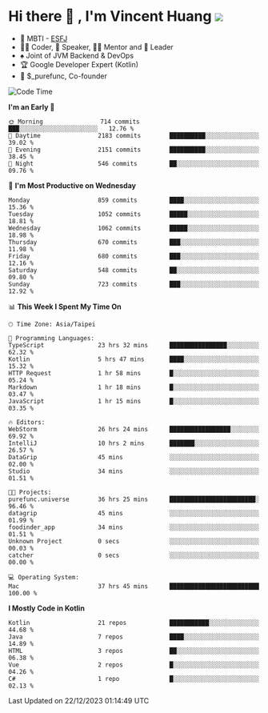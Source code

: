 # Hi there 👋 , I'm Vincent Huang ![](https://komarev.com/ghpvc/?username=Jian-Min-Huang)
- 👀 MBTI - [ESFJ](https://www.16personalities.com/esfj-personality)
- 👨‍💻 Coder, 🎤 Speaker, 👨‍🏫 Mentor and 🚀 Leader
- ♠️ Joint of JVM Backend & DevOps
- 🏆 Google Developer Expert (Kotlin)
- 💼 $_purefunc, Co-founder

<!--START_SECTION:waka-->
![Code Time](http://img.shields.io/badge/Code%20Time-3%2C109%20hrs%201%20min-blue)

**I'm an Early 🐤** 

```text
🌞 Morning                714 commits         ███░░░░░░░░░░░░░░░░░░░░░░   12.76 % 
🌆 Daytime                2183 commits        ██████████░░░░░░░░░░░░░░░   39.02 % 
🌃 Evening                2151 commits        ██████████░░░░░░░░░░░░░░░   38.45 % 
🌙 Night                  546 commits         ██░░░░░░░░░░░░░░░░░░░░░░░   09.76 % 
```
📅 **I'm Most Productive on Wednesday** 

```text
Monday                   859 commits         ████░░░░░░░░░░░░░░░░░░░░░   15.36 % 
Tuesday                  1052 commits        █████░░░░░░░░░░░░░░░░░░░░   18.81 % 
Wednesday                1062 commits        █████░░░░░░░░░░░░░░░░░░░░   18.98 % 
Thursday                 670 commits         ███░░░░░░░░░░░░░░░░░░░░░░   11.98 % 
Friday                   680 commits         ███░░░░░░░░░░░░░░░░░░░░░░   12.16 % 
Saturday                 548 commits         ██░░░░░░░░░░░░░░░░░░░░░░░   09.80 % 
Sunday                   723 commits         ███░░░░░░░░░░░░░░░░░░░░░░   12.92 % 
```


📊 **This Week I Spent My Time On** 

```text
🕑︎ Time Zone: Asia/Taipei

💬 Programming Languages: 
TypeScript               23 hrs 32 mins      ████████████████░░░░░░░░░   62.32 % 
Kotlin                   5 hrs 47 mins       ████░░░░░░░░░░░░░░░░░░░░░   15.32 % 
HTTP Request             1 hr 58 mins        █░░░░░░░░░░░░░░░░░░░░░░░░   05.24 % 
Markdown                 1 hr 18 mins        █░░░░░░░░░░░░░░░░░░░░░░░░   03.47 % 
JavaScript               1 hr 15 mins        █░░░░░░░░░░░░░░░░░░░░░░░░   03.35 % 

🔥 Editors: 
WebStorm                 26 hrs 24 mins      █████████████████░░░░░░░░   69.92 % 
IntelliJ                 10 hrs 2 mins       ███████░░░░░░░░░░░░░░░░░░   26.57 % 
DataGrip                 45 mins             ░░░░░░░░░░░░░░░░░░░░░░░░░   02.00 % 
Studio                   34 mins             ░░░░░░░░░░░░░░░░░░░░░░░░░   01.51 % 

🐱‍💻 Projects: 
purefunc.universe        36 hrs 25 mins      ████████████████████████░   96.46 % 
datagrip                 45 mins             ░░░░░░░░░░░░░░░░░░░░░░░░░   01.99 % 
foodinder_app            34 mins             ░░░░░░░░░░░░░░░░░░░░░░░░░   01.51 % 
Unknown Project          0 secs              ░░░░░░░░░░░░░░░░░░░░░░░░░   00.03 % 
catcher                  0 secs              ░░░░░░░░░░░░░░░░░░░░░░░░░   00.00 % 

💻 Operating System: 
Mac                      37 hrs 45 mins      █████████████████████████   100.00 % 
```

**I Mostly Code in Kotlin** 

```text
Kotlin                   21 repos            ███████████░░░░░░░░░░░░░░   44.68 % 
Java                     7 repos             ████░░░░░░░░░░░░░░░░░░░░░   14.89 % 
HTML                     3 repos             ██░░░░░░░░░░░░░░░░░░░░░░░   06.38 % 
Vue                      2 repos             █░░░░░░░░░░░░░░░░░░░░░░░░   04.26 % 
C#                       1 repo              █░░░░░░░░░░░░░░░░░░░░░░░░   02.13 % 
```




 Last Updated on 22/12/2023 01:14:49 UTC
<!--END_SECTION:waka-->
